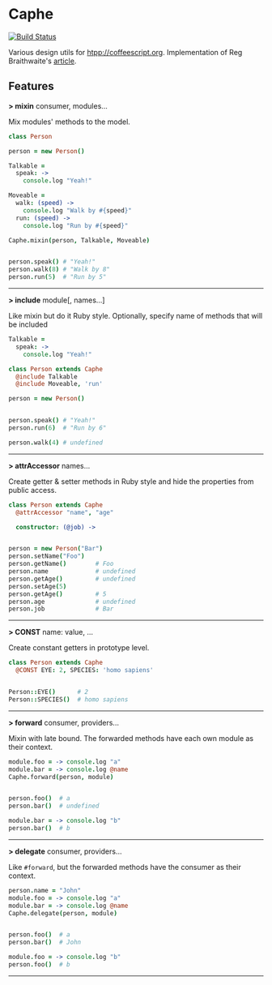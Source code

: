 Caphe
=====

[![Build Status](https://travis-ci.org/drabiter/caphe.svg?branch=master)](https://travis-ci.org/drabiter/caphe)

Various design utils for [htpp://coffeescript.org](CoffeeScript). Implementation of Reg Braithwaite's [article](http://raganwald.com/2014/04/10/mixins-forwarding-delegation.html).

## Features

**> mixin** consumer, modules...

Mix modules' methods to the model.
```coffeescript
class Person

person = new Person()

Talkable =
  speak: ->
    console.log "Yeah!"

Moveable =
  walk: (speed) ->
    console.log "Walk by #{speed}"
  run: (speed) ->
    console.log "Run by #{speed}"

Caphe.mixin(person, Talkable, Moveable)


person.speak() # "Yeah!"
person.walk(8) # "Walk by 8"
person.run(5)  # "Run by 5"
```
----------

**> include** module[, names...]

Like mixin but do it Ruby style. Optionally, specify name of methods that will be included
```coffeescript
Talkable =
  speak: ->
    console.log "Yeah!"

class Person extends Caphe
  @include Talkable
  @include Moveable, 'run'

person = new Person()


person.speak() # "Yeah!"
person.run(6)  # "Run by 6"

person.walk(4) # undefined
```
----------

**> attrAccessor** names...

Create getter & setter methods in Ruby style and hide the properties from public access.
```coffeescript
class Person extends Caphe
  @attrAccessor "name", "age"

  constructor: (@job) ->


person = new Person("Bar")
person.setName("Foo")
person.getName()        # Foo
person.name             # undefined
person.getAge()         # undefined
person.setAge(5)
person.getAge()         # 5
person.age              # undefined
person.job              # Bar
```
----------

**> CONST** name: value, ...

Create constant getters in prototype level.
```coffeescript
class Person extends Caphe
  @CONST EYE: 2, SPECIES: 'homo sapiens'


Person::EYE()      # 2
Person::SPECIES()  # homo sapiens
```
----------

**> forward** consumer, providers...

Mixin with late bound. The forwarded methods have each own module as their context.
```coffeescript
module.foo = -> console.log "a"
module.bar = -> console.log @name
Caphe.forward(person, module)


person.foo()  # a
person.bar()  # undefined

module.bar = -> console.log "b"
person.bar()  # b
```
----------

**> delegate** consumer, providers...

Like `#forward`, but the forwarded methods have the consumer as their context.
```coffeescript
person.name = "John"
module.foo = -> console.log "a"
module.bar = -> console.log @name
Caphe.delegate(person, module)


person.foo()  # a
person.bar()  # John

module.foo = -> console.log "b"
person.foo()  # b
```
----------

